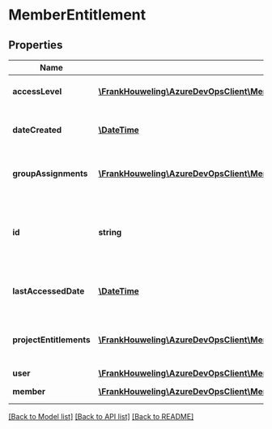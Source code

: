 # MemberEntitlement

## Properties
Name | Type | Description | Notes
------------ | ------------- | ------------- | -------------
**accessLevel** | [**\FrankHouweling\AzureDevOpsClient\MemberEntitlementManagement\Model\AccessLevel**](AccessLevel.md) | User&#39;s access level denoted by a license. | [optional] 
**dateCreated** | [**\DateTime**](\DateTime.md) | [Readonly] Date the user was added to the collection. | [optional] 
**groupAssignments** | [**\FrankHouweling\AzureDevOpsClient\MemberEntitlementManagement\Model\GroupEntitlement[]**](GroupEntitlement.md) | [Readonly] GroupEntitlements that this user belongs to. | [optional] 
**id** | **string** | The unique identifier which matches the Id of the Identity associated with the GraphMember. | [optional] 
**lastAccessedDate** | [**\DateTime**](\DateTime.md) | [Readonly] Date the user last accessed the collection. | [optional] 
**projectEntitlements** | [**\FrankHouweling\AzureDevOpsClient\MemberEntitlementManagement\Model\ProjectEntitlement[]**](ProjectEntitlement.md) | Relation between a project and the user&#39;s effective permissions in that project. | [optional] 
**user** | [**\FrankHouweling\AzureDevOpsClient\MemberEntitlementManagement\Model\GraphUser**](GraphUser.md) | User reference. | [optional] 
**member** | [**\FrankHouweling\AzureDevOpsClient\MemberEntitlementManagement\Model\GraphMember**](GraphMember.md) | Member reference | [optional] 

[[Back to Model list]](../README.md#documentation-for-models) [[Back to API list]](../README.md#documentation-for-api-endpoints) [[Back to README]](../README.md)


